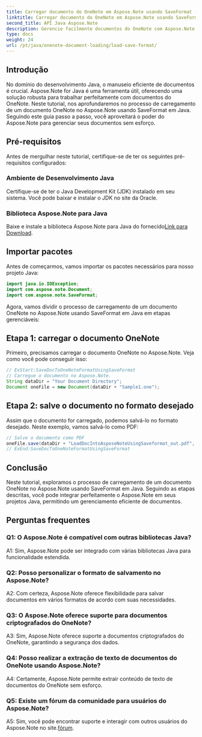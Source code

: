 ```yaml
---
title: Carregar documento do OneNote em Aspose.Note usando SaveFormat - Java
linktitle: Carregar documento do OneNote em Aspose.Note usando SaveFormat - Java
second_title: API Java Aspose.Note
description: Gerencie facilmente documentos do OneNote com Aspose.Note para Java usando SaveFormat. Aprimore seus recursos de manipulação de documentos Java perfeitamente com Aspose.Note.
type: docs
weight: 24
url: /pt/java/onenote-document-loading/load-save-format/
---
```

## Introdução

No domínio do desenvolvimento Java, o manuseio eficiente de documentos é crucial. Aspose.Note for Java é uma ferramenta útil, oferecendo uma solução robusta para trabalhar perfeitamente com documentos do OneNote. Neste tutorial, nos aprofundaremos no processo de carregamento de um documento OneNote no Aspose.Note usando SaveFormat em Java. Seguindo este guia passo a passo, você aproveitará o poder do Aspose.Note para gerenciar seus documentos sem esforço.

## Pré-requisitos

Antes de mergulhar neste tutorial, certifique-se de ter os seguintes pré-requisitos configurados:

### Ambiente de Desenvolvimento Java

Certifique-se de ter o Java Development Kit (JDK) instalado em seu sistema. Você pode baixar e instalar o JDK no site da Oracle.

### Biblioteca Aspose.Note para Java

 Baixe e instale a biblioteca Aspose.Note para Java do fornecido[Link para Download](https://releases.aspose.com/note/java/).

## Importar pacotes

Antes de começarmos, vamos importar os pacotes necessários para nosso projeto Java:

```java
import java.io.IOException;
import com.aspose.note.Document;
import com.aspose.note.SaveFormat;
```

Agora, vamos dividir o processo de carregamento de um documento OneNote no Aspose.Note usando SaveFormat em Java em etapas gerenciáveis:

## Etapa 1: carregar o documento OneNote

Primeiro, precisamos carregar o documento OneNote no Aspose.Note. Veja como você pode conseguir isso:

```java
// ExStart:SaveDocToOneNoteFormatUsingSaveFormat
// Carregue o documento no Aspose.Note.
String dataDir = "Your Document Directory";
Document oneFile = new Document(dataDir + "Sample1.one");
```

## Etapa 2: salve o documento no formato desejado

Assim que o documento for carregado, podemos salvá-lo no formato desejado. Neste exemplo, vamos salvá-lo como PDF:

```java
// Salve o documento como PDF
oneFile.save(dataDir + "LoadDocIntoAsposeNoteUsingSaveformat_out.pdf", SaveFormat.Pdf);
// ExEnd:SaveDocToOneNoteFormatUsingSaveFormat
```

## Conclusão

Neste tutorial, exploramos o processo de carregamento de um documento OneNote no Aspose.Note usando SaveFormat em Java. Seguindo as etapas descritas, você pode integrar perfeitamente o Aspose.Note em seus projetos Java, permitindo um gerenciamento eficiente de documentos.

## Perguntas frequentes

### Q1: O Aspose.Note é compatível com outras bibliotecas Java?

A1: Sim, Aspose.Note pode ser integrado com várias bibliotecas Java para funcionalidade estendida.

### Q2: Posso personalizar o formato de salvamento no Aspose.Note?

A2: Com certeza, Aspose.Note oferece flexibilidade para salvar documentos em vários formatos de acordo com suas necessidades.

### Q3: O Aspose.Note oferece suporte para documentos criptografados do OneNote?

A3: Sim, Aspose.Note oferece suporte a documentos criptografados do OneNote, garantindo a segurança dos dados.

### Q4: Posso realizar a extração de texto de documentos do OneNote usando Aspose.Note?

A4: Certamente, Aspose.Note permite extrair conteúdo de texto de documentos do OneNote sem esforço.

### Q5: Existe um fórum da comunidade para usuários do Aspose.Note?

 A5: Sim, você pode encontrar suporte e interagir com outros usuários do Aspose.Note no site.[fórum](https://forum.aspose.com/c/note/28).